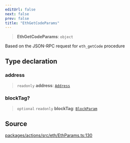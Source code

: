 ```yaml
---
editUrl: false
next: false
prev: false
title: "EthGetCodeParams"
---
```


> **EthGetCodeParams**: `object`

Based on the JSON-RPC request for `eth_getCode` procedure

## Type declaration

### address

> `readonly` **address**: [`Address`](/reference/tevm/actions/type-aliases/address-1/)

### blockTag?

> `optional` `readonly` **blockTag**: [`BlockParam`](/reference/tevm/actions/type-aliases/blockparam-1/)

## Source

[packages/actions/src/eth/EthParams.ts:130](https://github.com/evmts/tevm-monorepo/blob/main/packages/actions/src/eth/EthParams.ts#L130)
